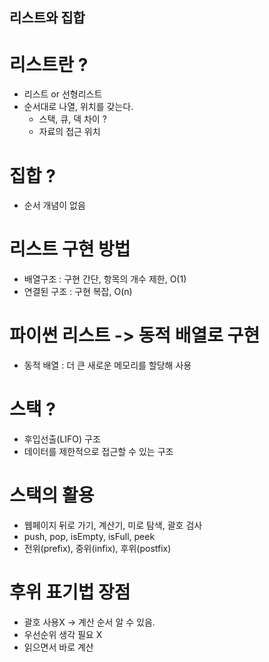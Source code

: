 ## 리스트와 집합
# 리스트란 ?
- 리스트 or 선형리스트
- 순서대로 나열, 위치를 갖는다.
    - 스택, 큐, 덱 차이 ?
    - 자료의 접근 위치
# 집합 ?
- 순서 개념이 없음
# 리스트 구현 방법
- 배열구조 : 구현 간단, 항목의 개수 제한, O(1)
- 연결된 구조 : 구현 복잡, O(n)

# 파이썬 리스트 -> 동적 배열로 구현
- 동적 배열 : 더 큰 새로운 메모리를 할당해 사용

# 스택 ?
- 후입선출(LIFO) 구조
- 데이터를 제한적으로 접근할 수 있는 구조
# 스택의 활용
- 웹페이지 뒤로 가기, 계산기, 미로 탐색, 괄호 검사
- push, pop, isEmpty, isFull, peek
- 전위(prefix), 중위(infix), 후위(postfix)

# 후위 표기법 장점
- 괄호 사용X -> 계산 순서 알 수 있음.
- 우선순위 생각 필요 X
- 읽으면서 바로 계산

#